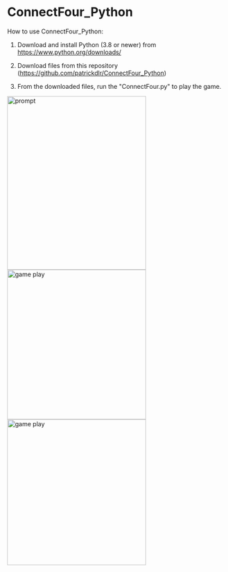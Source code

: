 # ConnectFour_Python

How to use ConnectFour_Python:
1. Download and install Python (3.8 or newer) from https://www.python.org/downloads/

2. Download files from this repository (https://github.com/patrickdlr/ConnectFour_Python)

4. From the downloaded files, run the "ConnectFour.py" to play the game.

<div class="row">
  <div class="column">
    <img src="https://user-images.githubusercontent.com/59127562/115183635-046ebb80-a091-11eb-9c19-8ec14427e5da.PNG" alt="prompt" width="320" height="400">
    <img src="https://user-images.githubusercontent.com/59127562/115183642-06d11580-a091-11eb-8302-4aff62314c1b.PNG" alt="game play" width="320" height="345">
    <img src="https://user-images.githubusercontent.com/59127562/115183900-8fe84c80-a091-11eb-863f-b12de05e2810.PNG" alt="game play" width="320" height="336">
  </div>
</div>


<!--<img src="https://user-images.githubusercontent.com/59127562/115183635-046ebb80-a091-11eb-9c19-8ec14427e5da.PNG" alt="prompt" width="443" height="553">
    <img src="https://user-images.githubusercontent.com/59127562/115183642-06d11580-a091-11eb-8302-4aff62314c1b.PNG" alt="game play" width="445" height="480">
    <img src="https://user-images.githubusercontent.com/59127562/115183900-8fe84c80-a091-11eb-863f-b12de05e2810.PNG" alt="game play" width="1105" height="1161">-->
